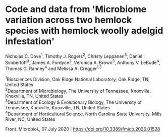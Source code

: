 # Code and data from 'Microbiome variation across two hemlock species with hemlock woolly adelgid infestation'

Nicholas C. Dove<sup>1</sup>, Timothy J. Rogers<sup>2</sup>, Christy Leppanen<sup>3</sup>, Daniel Simberloff<sup>3</sup>, James A. Fordyce<sup>3</sup>, Veronica A. Brown<sup>3</sup>, Anthony V. LeBude<sup>4</sup>, Thomas G. Ranney<sup>4</sup> and Melissa A. Cregger<sup>1,3</sup>

<sup>1</sup>Biosciences Division, Oak Ridge National Laboratory, Oak Ridge, TN, United States<br>
<sup>2</sup>Department of Microbiology, The University of Tennessee, Knoxville, Knoxville, TN, United States<br>
<sup>3</sup>Department of Ecology & Evolutionary Biology, The University of Tennessee, Knoxville, Knoxville, TN, United States<br>
<sup>4</sup>Department of Horticultural Science, North Carolina State University, Mills River, NC, United States

Front. Microbiol., 07 July 2020 | <a href="https://doi.org/10.3389/fmicb.2020.01528">https://doi.org/10.3389/fmicb.2020.01528</a>
